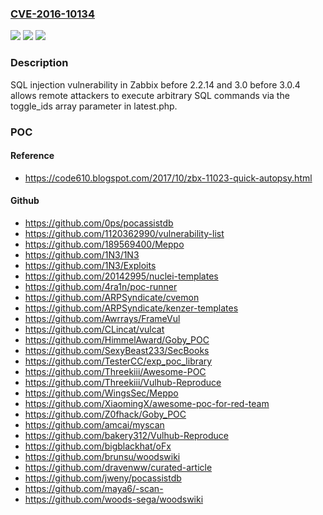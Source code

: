 ### [CVE-2016-10134](https://cve.mitre.org/cgi-bin/cvename.cgi?name=CVE-2016-10134)
![](https://img.shields.io/static/v1?label=Product&message=n%2Fa&color=blue)
![](https://img.shields.io/static/v1?label=Version&message=n%2Fa&color=blue)
![](https://img.shields.io/static/v1?label=Vulnerability&message=n%2Fa&color=brighgreen)

### Description

SQL injection vulnerability in Zabbix before 2.2.14 and 3.0 before 3.0.4 allows remote attackers to execute arbitrary SQL commands via the toggle_ids array parameter in latest.php.

### POC

#### Reference
- https://code610.blogspot.com/2017/10/zbx-11023-quick-autopsy.html

#### Github
- https://github.com/0ps/pocassistdb
- https://github.com/1120362990/vulnerability-list
- https://github.com/189569400/Meppo
- https://github.com/1N3/1N3
- https://github.com/1N3/Exploits
- https://github.com/20142995/nuclei-templates
- https://github.com/4ra1n/poc-runner
- https://github.com/ARPSyndicate/cvemon
- https://github.com/ARPSyndicate/kenzer-templates
- https://github.com/Awrrays/FrameVul
- https://github.com/CLincat/vulcat
- https://github.com/HimmelAward/Goby_POC
- https://github.com/SexyBeast233/SecBooks
- https://github.com/TesterCC/exp_poc_library
- https://github.com/Threekiii/Awesome-POC
- https://github.com/Threekiii/Vulhub-Reproduce
- https://github.com/WingsSec/Meppo
- https://github.com/XiaomingX/awesome-poc-for-red-team
- https://github.com/Z0fhack/Goby_POC
- https://github.com/amcai/myscan
- https://github.com/bakery312/Vulhub-Reproduce
- https://github.com/bigblackhat/oFx
- https://github.com/brunsu/woodswiki
- https://github.com/dravenww/curated-article
- https://github.com/jweny/pocassistdb
- https://github.com/maya6/-scan-
- https://github.com/woods-sega/woodswiki

